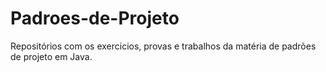# Padroes-de-Projeto

Repositórios com os exercicios, provas e trabalhos da matéria de padrões de projeto em Java.

